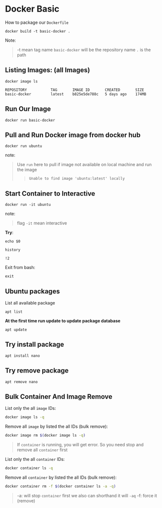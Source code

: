 # Docker Basic

How to package our `Dockerfile`

```
docker build -t basic-docker .
```

Note:

> -t mean tag name
> `basic-docker` will be the repository name
> `.` is the path

## Listing Images: (all Images)

```
docker image ls

REPOSITORY           TAG       IMAGE ID       CREATED       SIZE
basic-docker         latest    b825e5de788c   5 days ago    174MB
```

## Run Our Image

```
docker run basic-docker
```

## Pull and Run Docker image from docker hub

```
docker run ubuntu
```

note:

> Use `run` here to pull if image not available on local machine and run the image
>
> > `Unable to find image 'ubuntu:latest' locally`

## Start Container to Interactive

```
docker run -it ubuntu
```

note:

> flag `-it` mean interactive

**Try**:

```
echo $0
```

```
history
```

```
!2
```

Exit from bash:

```
exit
```

## Ubuntu packages

List all available package

```
apt list
```

**At the first time run update to update package database**

```
apt update
```

## Try install package

```
apt install nano
```

## Try remove package

```
apt remove nano
```

## Bulk Container And Image Remove

List only the all `image` IDs:

```bash
docker image ls -q
```

Remove all `image` by listed the all IDs (bulk remove):

```bash
docker image rm $(docker image ls -q)
```

> If `container` is running, you will get error.
> So you need stop and remove all `container` first

List only the all `container` IDs:

```bash
docker container ls -q
```

Remove all `container` by listed the all IDs (bulk remove):

```bash
docker container rm -f $(docker container ls -a -q)
```

> -a: will stop `container` first
> we also can shorthand it will `-aq`
> -f: force it (remove)
